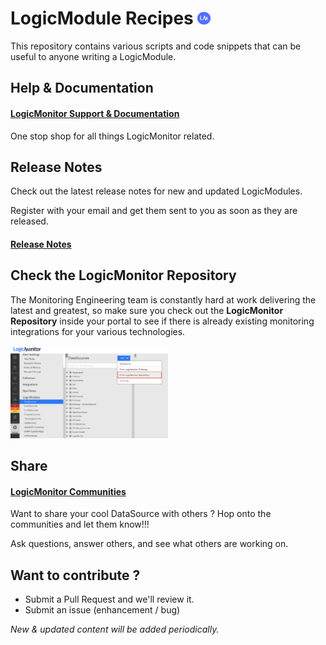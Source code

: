 # LogicModule Recipes <img src="https://github.com/logicmonitor/monitoring-recipes/blob/master/Tools/Images/LM_Logo.png" width="4%">

This repository contains various scripts and code snippets that can be useful to anyone writing a LogicModule.

## Help & Documentation
#### [LogicMonitor Support & Documentation](https://www.logicmonitor.com/support/)
One stop shop for all things LogicMonitor related.

## Release Notes
Check out the latest release notes for new and updated LogicModules. 

Register with your email and get them sent to you as soon as they are released.

#### [Release Notes](https://www.logicmonitor.com/releasenotes/)

## Check the LogicMonitor Repository
The Monitoring Engineering team is constantly hard at work delivering the latest and greatest, so make sure you check out the __LogicMonitor Repository__ inside your portal to see if there is already existing monitoring integrations for your various technologies.

<img src="https://github.com/logicmonitor/monitoring-recipes/blob/master/Tools/Images/LogicMonitor_Repository.png" width="50%">

## Share
#### [LogicMonitor Communities](https://communities.logicmonitor.com/)
Want to share your cool DataSource with others ? Hop onto the communities and let them know!!!

Ask questions, answer others, and see what others are working on.

## Want to contribute ?

 * Submit a Pull Request and we'll review it.
 * Submit an issue (enhancement / bug)


*New & updated content will be added periodically.*
